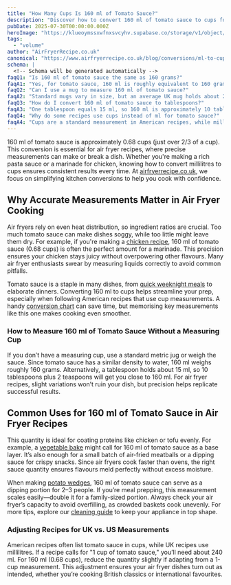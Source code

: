 ```yaml
---
title: "How Many Cups Is 160 ml of Tomato Sauce?"
description: "Discover how to convert 160 ml of tomato sauce to cups for perfect air fryer recipes. Get precise measurements and cooking tips in seconds!"
pubDate: 2025-07-30T00:00:00.000Z
heroImage: "https://klueoymssxwfnxsvcyhv.supabase.co/storage/v1/object/public/Shmucket/how-many-cups-is-160-ml-of-tomato-sauce.webp"
tags:
  - "volume"
author: "AirFryerRecipe.co.uk"
canonical: "https://www.airfryerrecipe.co.uk/blog/conversions/ml-to-cups/how-many-cups-is-160-ml-of-tomato-sauce"
schema: |
  <!-- Schema will be generated automatically -->
faqQ1: "Is 160 ml of tomato sauce the same as 160 grams?"
faqA1: "Yes, for tomato sauce, 160 ml is roughly equivalent to 160 grams because its density is similar to water. However, thicker sauces may weigh slightly more. Always check the label if precision is critical for baking or sauces with added ingredients."
faqQ2: "Can I use a mug to measure 160 ml of tomato sauce?"
faqA2: "Standard mugs vary in size, but an average UK mug holds about 250 ml. To measure 160 ml, fill the mug just under two-thirds full. For accuracy, use a measuring jug or scales, especially for air fryer recipes where consistency matters."
faqQ3: "How do I convert 160 ml of tomato sauce to tablespoons?"
faqA3: "One tablespoon equals 15 ml, so 160 ml is approximately 10 tablespoons and 2 teaspoons. This method works well for small batches of marinades or dressings in air fryer cooking."
faqQ4: "Why do some recipes use cups instead of ml for tomato sauce?"
faqA4: "Cups are a standard measurement in American recipes, while millilitres are more common in the UK. If you’re using an air fryer recipe from the US, converting 160 ml to cups (0.68) ensures you follow the recipe correctly. Always check the origin of the recipe for clarity."
---
```

<p>160 ml of tomato sauce is approximately 0.68 cups (just over 2/3 of a cup). This conversion is essential for air fryer recipes, where precise measurements can make or break a dish. Whether you're making a rich pasta sauce or a marinade for chicken, knowing how to convert millilitres to cups ensures consistent results every time. At <a href=https://www.airfryerrecipe.co.uk>airfryerrecipe.co.uk</a>, we focus on simplifying kitchen conversions to help you cook with confidence.</p>

<h2>Why Accurate Measurements Matter in Air Fryer Cooking</h2>  
<p>Air fryers rely on even heat distribution, so ingredient ratios are crucial. Too much tomato sauce can make dishes soggy, while too little might leave them dry. For example, if you're making a <a href=https://www.airfryerrecipe.co.uk/recipe-category/chicken>chicken recipe</a>, 160 ml of tomato sauce (0.68 cups) is often the perfect amount for a marinade. This precision ensures your chicken stays juicy without overpowering other flavours. Many air fryer enthusiasts swear by measuring liquids correctly to avoid common pitfalls.</p>  

<p>Tomato sauce is a staple in many dishes, from <a href=https://www.airfryerrecipe.co.uk/recipes>quick weeknight meals</a> to elaborate dinners. Converting 160 ml to cups helps streamline your prep, especially when following American recipes that use cup measurements. A handy <a href=https://www.airfryerrecipe.co.uk/air-fryer-conversion-chart>conversion chart</a> can save time, but memorising key measurements like this one makes cooking even smoother.</p>  

<h3>How to Measure 160 ml of Tomato Sauce Without a Measuring Cup</h3>  
<p>If you don’t have a measuring cup, use a standard metric jug or weigh the sauce. Since tomato sauce has a similar density to water, 160 ml weighs roughly 160 grams. Alternatively, a tablespoon holds about 15 ml, so 10 tablespoons plus 2 teaspoons will get you close to 160 ml. For air fryer recipes, slight variations won’t ruin your dish, but precision helps replicate successful results.</p>  

<h2>Common Uses for 160 ml of Tomato Sauce in Air Fryer Recipes</h2>  
<p>This quantity is ideal for coating proteins like chicken or tofu evenly. For example, a <a href=https://www.airfryerrecipe.co.uk/recipe-category/vegetables>vegetable bake</a> might call for 160 ml of tomato sauce as a base layer. It’s also enough for a small batch of air-fried meatballs or a dipping sauce for crispy snacks. Since air fryers cook faster than ovens, the right sauce quantity ensures flavours meld perfectly without excess moisture.</p>  

<p>When making <a href=https://www.airfryerrecipe.co.uk/recipe-category/potatoes>potato wedges</a>, 160 ml of tomato sauce can serve as a dipping portion for 2–3 people. If you’re meal prepping, this measurement scales easily—double it for a family-sized portion. Always check your air fryer’s capacity to avoid overfilling, as crowded baskets cook unevenly. For more tips, explore our <a href=https://www.airfryerrecipe.co.uk/air-fryer-cleaner>cleaning guide</a> to keep your appliance in top shape.</p>  

<h3>Adjusting Recipes for UK vs. US Measurements</h3>  
<p>American recipes often list tomato sauce in cups, while UK recipes use millilitres. If a recipe calls for "1 cup of tomato sauce," you’ll need about 240 ml. For 160 ml (0.68 cups), reduce the quantity slightly if adapting from a 1-cup measurement. This adjustment ensures your air fryer dishes turn out as intended, whether you’re cooking British classics or international favourites.</p>
